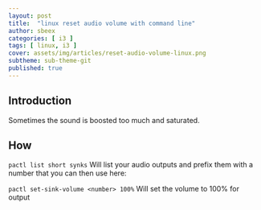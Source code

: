 ```yaml
---
layout: post
title:  "linux reset audio volume with command line"
author: sbeex
categories: [ i3 ]
tags: [ linux, i3 ]
cover: assets/img/articles/reset-audio-volume-linux.png
subtheme: sub-theme-git
published: true
---
```

## Introduction
Sometimes the sound is boosted too much and saturated.

## How
`pactl list short synks` Will list your audio outputs and prefix them with a number that you can then use here:

`pactl set-sink-volume <number> 100%` Will set the volume to 100% for output <number>


